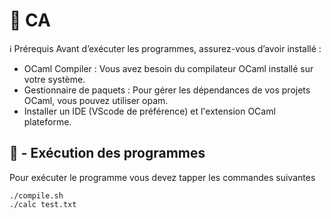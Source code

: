 # 🚀 CA

ℹ️ Prérequis
 Avant d’exécuter les programmes, assurez-vous d’avoir installé :
* OCaml Compiler : Vous avez besoin du compilateur OCaml installé sur votre système.
* Gestionnaire de paquets : Pour gérer les dépendances de vos projets OCaml, vous pouvez utiliser opam.
* Installer un IDE (VScode de préférence) et l'extension OCaml plateforme.

## 📌 - Exécution des programmes

Pour exécuter le programme vous devez tapper les commandes suivantes
```
./compile.sh
./calc test.txt
```
